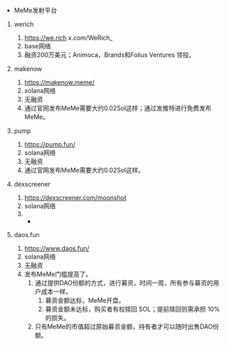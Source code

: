 - MeMe发射平台

1. werich
    1. https://we.rich  x.com/WeRich_
    2. base网络
    3. 融资200万美元；Animoca，Brands和Folius Ventures 领投。

2. makenow
    1. https://makenow.meme/
    2. solana网络
    3. 无融资
    4. 通过官网发布MeMe需要大约0.02Sol这样；通过发推特进行免费发布MeMe。

3. pump
    1. https://pump.fun/
    2. solana网络
    3. 无融资
    4. 通过官网发布MeMe需要大约0.02Sol这样。

4. dexscreener
    1. https://dexscreener.com/moonshot
    2. solana网络
    3. -

5. daos.fun
    1. https://www.daos.fun/
    2. solana网络
    3. 无融资
    4. 发布MeMe门槛提高了。
        1. 通过提供DAO份额的方式，进行募资，时间一周，所有参与募资的用户成本一样。
            1. 募资金额达标，MeMe开盘。
            2. 募资金额未达标，购买者有权赎回 SOL；提前赎回则需承担 10% 的损失。
        2. 只有MeMe的市值超过原始募资金额，持有者才可以随时出售DAO份额。